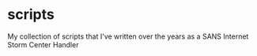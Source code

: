 # scripts
My collection of scripts that I've written over the years as a SANS Internet Storm Center Handler

